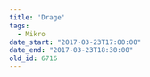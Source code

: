 ```yaml
---
title: 'Drage'
tags:
  - Mikro
date_start: "2017-03-23T17:00:00"
date_end: "2017-03-23T18:30:00"
old_id: 6716
---
```

